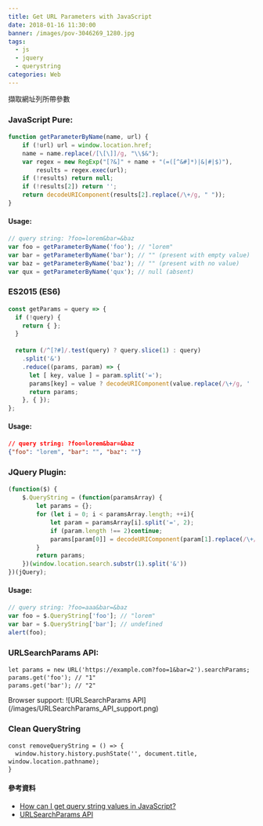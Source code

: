 ```yaml
---
title: Get URL Parameters with JavaScript
date: 2018-01-16 11:30:00
banner: /images/pov-3046269_1280.jpg
tags:
  - js
  - jquery
  - querystring
categories: Web
---
```

擷取網址列所帶參數
<!-- more -->

### JavaScript Pure:
``` js
function getParameterByName(name, url) {
    if (!url) url = window.location.href;
    name = name.replace(/[\[\]]/g, "\\$&");
    var regex = new RegExp("[?&]" + name + "(=([^&#]*)|&|#|$)"),
        results = regex.exec(url);
    if (!results) return null;
    if (!results[2]) return '';
    return decodeURIComponent(results[2].replace(/\+/g, " "));
}
```
#### Usage:
``` js
// query string: ?foo=lorem&bar=&baz
var foo = getParameterByName('foo'); // "lorem"
var bar = getParameterByName('bar'); // "" (present with empty value)
var baz = getParameterByName('baz'); // "" (present with no value)
var qux = getParameterByName('qux'); // null (absent)
```

### ES2015 (ES6)
``` js
const getParams = query => {
  if (!query) {
    return { };
  }

  return (/^[?#]/.test(query) ? query.slice(1) : query)
    .split('&')
    .reduce((params, param) => {
      let [ key, value ] = param.split('=');
      params[key] = value ? decodeURIComponent(value.replace(/\+/g, ' ')) : '';
      return params;
    }, { });
};
```
#### Usage:
``` json
// query string: ?foo=lorem&bar=&baz
{"foo": "lorem", "bar": "", "baz": ""}
```

### JQuery Plugin:
``` js
(function($) {
    $.QueryString = (function(paramsArray) {
        let params = {};
        for (let i = 0; i < paramsArray.length; ++i){
            let param = paramsArray[i].split('=', 2);
            if (param.length !== 2)continue;
            params[param[0]] = decodeURIComponent(param[1].replace(/\+/g, " "));
        }
        return params;
    })(window.location.search.substr(1).split('&'))
})(jQuery);
```
#### Usage:
``` js
// query string: ?foo=aaa&bar=&baz
var foo = $.QueryString['foo']; // "lorem"
var bar = $.QueryString['bar']; // undefined
alert(foo);
```

### URLSearchParams API:
``` JS
let params = new URL('https://example.com?foo=1&bar=2').searchParams;
params.get('foo'); // "1"
params.get('bar'); // "2"
```
<div class="tip">
  Browser support:
  ![URLSearchParams API](/images/URLSearchParams_API_support.png)
</div>

### Clean QueryString
``` JS
const removeQueryString = () => {
  window.history.history.pushState('', document.title, window.location.pathname);
}
```

#### 參考資料
* [How can I get query string values in JavaScript?](https://stackoverflow.com/questions/901115/how-can-i-get-query-string-values-in-javascript)
* [URLSearchParams API ](https://developer.mozilla.org/en-US/docs/Web/API/URLSearchParams)
